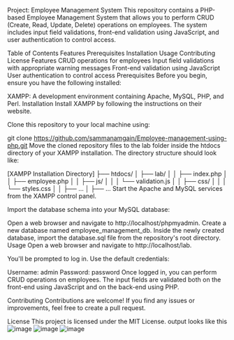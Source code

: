 Project: Employee Management System
This repository contains a PHP-based Employee Management System that allows you to perform CRUD (Create, Read, Update, Delete) operations on employees. The system includes input field validations, front-end validation using JavaScript, and user authentication to control access.

Table of Contents
Features
Prerequisites
Installation
Usage
Contributing
License
Features
CRUD operations for employees
Input field validations with appropriate warning messages
Front-end validation using JavaScript
User authentication to control access
Prerequisites
Before you begin, ensure you have the following installed:

XAMPP: A development environment containing Apache, MySQL, PHP, and Perl.
Installation
Install XAMPP by following the instructions on their website.

Clone this repository to your local machine using:


git clone https://github.com/sammanamgain/Employee-management-using-php.git
Move the cloned repository files to the lab folder inside the htdocs directory of your XAMPP installation. The directory structure should look like:


[XAMPP Installation Directory]
├── htdocs/
│   ├── lab/
│   │   ├── index.php
│   │   ├── employee.php
│   │   ├── js/
│   │   │   └── validation.js
│   │   ├── css/
│   │   │   └── styles.css
│   │   ├── ...
│   ├── ...
Start the Apache and MySQL services from the XAMPP control panel.

Import the database schema into your MySQL database:

Open a web browser and navigate to http://localhost/phpmyadmin.
Create a new database named employee_management_db.
Inside the newly created database, import the database.sql file from the repository's root directory.
Usage
Open a web browser and navigate to http://localhost/lab.

You'll be prompted to log in. Use the default credentials:

Username: admin
Password: password
Once logged in, you can perform CRUD operations on employees. The input fields are validated both on the front-end using JavaScript and on the back-end using PHP.

Contributing
Contributions are welcome! If you find any issues or improvements, feel free to create a pull request.

License
This project is licensed under the MIT License.
output looks like this
![image](https://github.com/sammanamgain/Employee-management-using-php/assets/78356846/3381fca7-5934-4ec3-a27f-55b0762a1da5)
![image](https://github.com/sammanamgain/Employee-management-using-php/assets/78356846/6235dcb4-9c55-4745-ba88-40febe72f0fa)
![image](https://github.com/sammanamgain/Employee-management-using-php/assets/78356846/99a9d543-7b1b-4ffe-8abd-444448145eda)
